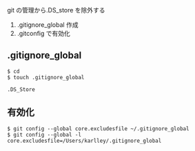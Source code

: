 git の管理から.DS_store を除外する

1. .gitignore_global 作成
2. .gitconfig で有効化

## .gitignore_global

```
$ cd
$ touch .gitignore_global
```

```:.gitignore_global
.DS_Store
```

## 有効化

```
$ git config --global core.excludesfile ~/.gitignore_global
$ git config --global -l
core.excludesfile=/Users/karlley/.gitignore_global
```
